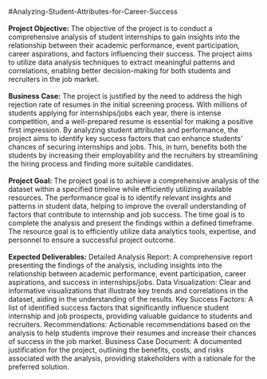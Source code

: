#Analyzing-Student-Attributes-for-Career-Success
<br><br>
**Project Objective:**
The objective of the project is to conduct a comprehensive analysis of student internships to gain insights into the relationship between their academic performance, event participation, career aspirations, and factors influencing their success. The project aims to utilize data analysis techniques to extract meaningful patterns and correlations, enabling better decision-making for both students and recruiters in the job market.
<br><br>
**Business Case:**
The project is justified by the need to address the high rejection rate of resumes in the initial screening process. With millions of students applying for internships/jobs each year, there is intense competition, and a well-prepared resume is essential for making a positive first impression. By analyzing student attributes and performance, the project aims to identify key success factors that can enhance students' chances of securing internships and jobs. This, in turn, benefits both the students by increasing their employability and the recruiters by streamlining the hiring process and finding more suitable candidates.
<br><br>
**Project Goal:**
The project goal is to achieve a comprehensive analysis of the dataset within a specified timeline while efficiently utilizing available resources. The performance goal is to identify relevant insights and patterns in student data, helping to improve the overall understanding of factors that contribute to internship and job success. The time goal is to complete the analysis and present the findings within a defined timeframe. The resource goal is to efficiently utilize data analytics tools, expertise, and personnel to ensure a successful project outcome.
<br><br>
**Expected Deliverables:**
Detailed Analysis Report: A comprehensive report presenting the findings of the analysis, including insights into the relationship between academic performance, event participation, career aspirations, and success in internships/jobs.
Data Visualization: Clear and informative visualizations that illustrate key trends and correlations in the dataset, aiding in the understanding of the results.
Key Success Factors: A list of identified success factors that significantly influence student internship and job prospects, providing valuable guidance to students and recruiters.
Recommendations: Actionable recommendations based on the analysis to help students improve their resumes and increase their chances of success in the job market.
Business Case Document: A documented justification for the project, outlining the benefits, costs, and risks associated with the analysis, providing stakeholders with a rationale for the preferred solution.
